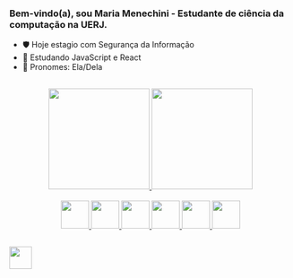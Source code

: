 ### Bem-vindo(a), sou Maria Menechini - Estudante de ciência da computação na UERJ.

- 🛡️ Hoje estagio com Segurança da Informação
- 📜 Estudando JavaScript e React
- 👧 Pronomes: Ela/Dela

##

<div align="center">
<a href= "https://github.com/marizao/github-readme-stats">
<img height="180em" src="https://github-readme-stats.vercel.app/api?username=marizao&show_icons=true&theme=radical"/>
<img height="180em" src="https://github-readme-stats.vercel.app/api/top-langs/?username=marizao&layout=donut&theme=radical"/>
</div>

<div style="display: inline_block" align="center"><br>

<img height="50" src="https://cdn.jsdelivr.net/gh/devicons/devicon/icons/javascript/javascript-original.svg" />
<img height="50" src="https://cdn.jsdelivr.net/gh/devicons/devicon/icons/html5/html5-original.svg" />
<img height="50" src="https://cdn.jsdelivr.net/gh/devicons/devicon/icons/css3/css3-original.svg" />
<img height="50" src="https://cdn.jsdelivr.net/gh/devicons/devicon/icons/react/react-original.svg" />
<img height="50" src="https://cdn.jsdelivr.net/gh/devicons/devicon/icons/nodejs/nodejs-plain-wordmark.svg" />
<img height="50" src="https://cdn.jsdelivr.net/gh/devicons/devicon/icons/python/python-original.svg" />

</div>

##


<div>
<a href= "https://www.linkedin.com/in/mariamenechini/">
<img height="40" src="https://img.shields.io/badge/LinkedIn-0077B5?style=for-the-badge&logo=linkedin&logoColor=white" /></a>

</div>
